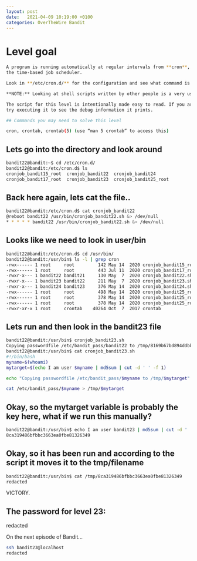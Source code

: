```yaml
---
layout: post
date:   2021-04-09 10:19:00 +0100
categories: OverTheWire Bandit
---
```


# Level goal
```bash
A program is running automatically at regular intervals from **cron**, 
the time-based job scheduler. 

Look in **/etc/cron.d/** for the configuration and see what command is being executed.

**NOTE:** Looking at shell scripts written by other people is a very useful skill.

The script for this level is intentionally made easy to read. If you are having problems understanding what it does, 
try executing it to see the debug information it prints.

## Commands you may need to solve this level

cron, crontab, crontab(5) (use “man 5 crontab” to access this)
```

## Lets go into the directory and look around
```bash
bandit22@bandit:~$ cd /etc/cron.d/
bandit22@bandit:/etc/cron.d$ ls
cronjob_bandit15_root  cronjob_bandit22  cronjob_bandit24
cronjob_bandit17_root  cronjob_bandit23  cronjob_bandit25_root
```

## Back here again, lets cat the file..

```bash
bandit22@bandit:/etc/cron.d$ cat cronjob_bandit22
@reboot bandit22 /usr/bin/cronjob_bandit22.sh &> /dev/null
* * * * * bandit22 /usr/bin/cronjob_bandit22.sh &> /dev/null
```

## Looks like we need to look in user/bin

```bash
bandit22@bandit:/etc/cron.d$ cd /usr/bin/
bandit22@bandit:/usr/bin$ ls -l | grep cron
-rwx------ 1 root     root         142 May 14  2020 cronjob_bandit15_root.sh
-rwx------ 1 root     root         443 Jul 11  2020 cronjob_bandit17_root.sh
-rwxr-x--- 1 bandit22 bandit21     130 May  7  2020 cronjob_bandit22.sh
-rwxr-x--- 1 bandit23 bandit22     211 May  7  2020 cronjob_bandit23.sh
-rwxr-x--- 1 bandit24 bandit23     376 May 14  2020 cronjob_bandit24.sh
-rwx------ 1 root     root         498 May 14  2020 cronjob_bandit25_root.sh
-rwx------ 1 root     root         378 May 14  2020 cronjob_bandit25_root.sh~
-rwx------ 1 root     root         378 May 14  2020 cronjob_bandit25_root.sz~
-rwxr-xr-x 1 root     crontab    40264 Oct  7  2017 crontab
```

## Lets run and then look in the bandit23 file

```bash
bandit22@bandit:/usr/bin$ cronjob_bandit23.sh
Copying passwordfile /etc/bandit_pass/bandit22 to /tmp/8169b67bd894ddbb4412f91573b38db3
bandit22@bandit:/usr/bin$ cat cronjob_bandit23.sh
#!/bin/bash
myname=$(whoami)
mytarget=$(echo I am user $myname | md5sum | cut -d ' ' -f 1)

echo "Copying passwordfile /etc/bandit_pass/$myname to /tmp/$mytarget"

cat /etc/bandit_pass/$myname > /tmp/$mytarget
```

## Okay, so the mytarget variable is probably the key here, what if we run this manually?

```bash
bandit22@bandit:/usr/bin$ echo I am user bandit23 | md5sum | cut -d ' ' -f 1
8ca319486bfbbc3663ea0fbe81326349
```

## Okay, so it has been run and according to the script it moves it to the tmp/filename

```bash
bandit22@bandit:/usr/bin$ cat /tmp/8ca319486bfbbc3663ea0fbe81326349
redacted
```
VICTORY.

## The password for level 23: 	

redacted

On the next episode of Bandit...

```bash
ssh bandit23@localhost
redacted
```